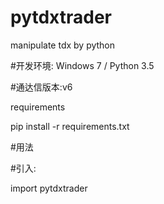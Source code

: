 # pytdxtrader

manipulate tdx by python

#开发环境: Windows 7 / Python 3.5

#通达信版本:v6

requirements

pip install -r requirements.txt

#用法

#引入:

import pytdxtrader